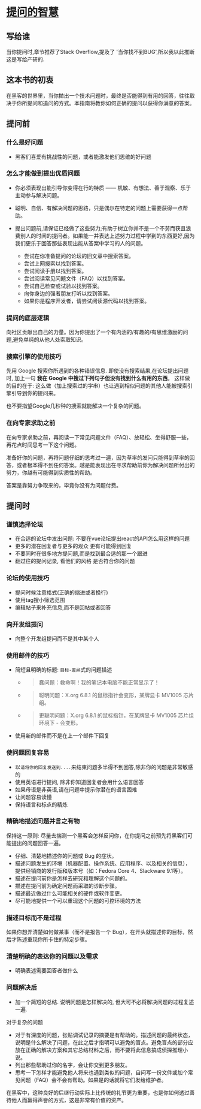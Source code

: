 # [提问的智慧](https://github.com/ryanhanwu/How-To-Ask-Questions-The-Smart-Way/blob/main/README-zh_CN.md)

## 写给谁

当你提问时,章节推荐了Stack Overflow,提及了 '当你找不到BUG',所以我以此推断这是写给产研的.

## 这本书的初衷

在黑客的世界里，当你拋出一个技术问题时，最终是否能得到有用的回答，往往取决于你所提问和追问的方式。本指南将教你如何正确的提问以获得你满意的答案。

## 提问前

### 什么是好问题

* 黑客们喜爱有挑战性的问题，或者能激发他们思维的好问题

### 怎么才能做到提出优质问题

* 你必须表现出能引导你变得在行的特质 —— 机敏、有想法、善于观察、乐于主动参与解决问题。

* 聪明、自信、有解决问题的思路，只是偶尔在特定的问题上需要获得一点帮助。

* 提出问题前,请保证已经做了这些努力;有助于树立你并不是一个不劳而获且浪费别人的时间的提问者。如果能一并表达上述努力过程中学到的东西更好,因为我们更乐于回答那些表现出能从答案中学习的人的问题。
  * 尝试在你准备提问的论坛的旧文章中搜索答案。
  * 尝试上网搜索以找到答案。
  * 尝试阅读手册以找到答案。
  * 尝试阅读常见问题文件（FAQ）以找到答案。
  * 尝试自己检查或试验以找到答案。
  * 向你身边的强者朋友打听以找到答案。
  * 如果你是程序开发者，请尝试阅读源代码以找到答案。

### 提问的底层逻辑

向社区贡献出自己的力量。因为你提出了一个有内涵的/有趣的/有思维激励的问题,避免单纯的从他人处索取知识。

### 搜索引擎的使用技巧

先用 Google 搜索你所遇到的各种错误信息.
即使没有搜索结果,在论坛提出问题时, 加上一句 **我在 Google 中搜过下列句子但没有找到什么有用的东西**。
这样做的目的在于: 这么做（加上搜索过的字串）也让遇到相似问题的其他人能被搜索引擎引导到你的提问来。

也不要指望Google几秒钟的搜索就能解决一个复杂的问题。

### 在向专家求助之前

在向专家求助之前，再阅读一下常见问题文件（FAQ）、放轻松、坐得舒服一些，再花点时间思考一下这个问题。

准备好你的问题，再将问题仔细的思考过一遍，因为草率的发问只能得到草率的回答，或者根本得不到任何答案。越是能表现出在寻求帮助前你为解决问题所付出的努力，你越有可能得到实质性的帮助。

答案是靠努力争取来的，毕竟你没有为问题付费。

## 提问时

### 谨慎选择论坛

* 在合适的论坛中发出问题: 不要在vue论坛提出react的API怎么用这样的问题
* 更多的潜在回复者与更多的观众 更有可能得到回复
* 不要同时在很多地方提问题,而是找到最合适的那一个跟进
* 翻过往的提问记录, 看他们的风格 是否符合你的问题

### 论坛的使用技巧

* 提问时候注意格式(正确的缩进或者换行)
* 使用tag搜小筛选范围
* 编辑帖子来补充信息,而不是回帖或者回答

### 向开发组提问

* 向整个开发组提问而不是其中某个人

### 使用邮件的技巧

* 简短且明确的标题: `目标-差异`式的问题描述
  * > 蠢问题：救命啊！我的笔记本电脑不能正常显示了！
  * > 聪明问题：X.org 6.8.1 的鼠标指针会变形，某牌显卡 MV1005 芯片组。
  * > 更聪明问题：X.org 6.8.1 的鼠标指针，在某牌显卡 MV1005 芯片组环境下 - 会变形。
* 使用新的邮件而不是在上一个邮件下回复

### 使问题回复容易

* 以`请将你的回复发送到....`来结束问题多半得不到回答,除非你的问题是非常敏感的
* 使用英语进行提问, 除非你知道回复者会用什么语言回答
* 如果母语是非英语,请在问题中提示你潜在的语言困难
* 让问题容易读懂
* 保持语言和标点的精炼

### 精确地描述问题并言之有物

保持这一原则: 尽量去揣测一个黑客会怎样反问你，在你提问之前预先将黑客们可能提出的问题回答一遍。

* 仔细、清楚地描述你的问题或 Bug 的症状。
* 描述问题发生的环境（机器配置、操作系统、应用程序、以及相关的信息），提供经销商的发行版和版本号（如：Fedora Core 4、Slackware 9.1等）。
* 描述在提问前你是怎样去研究和理解这个问题的。
* 描述在提问前为确定问题而采取的诊断步骤。
* 描述最近做过什么可能相关的硬件或软件变更。
* 尽可能地提供一个可以重现这个问题的可控环境的方法

### 描述目标而不是过程

如果你想弄清楚如何做某事（而不是报告一个 Bug），在开头就描述你的目标，然后才陈述重现你所卡住的特定步骤。

### 清楚明确的表达你的问题以及需求

* 明确表述需要回答者做什么

### 问题解决后

* 加一个简短的总结. 说明问题是怎样解决的, 但大可不必将解决问题的过程复述一遍.

对于复杂的问题

* 对于有深度的问题，张贴调试记录的摘要是有帮助的。描述问题的最终状态，说明是什么解决了问题，在此之后才指明可以避免的盲点。避免盲点的部分应放在正确的解决方案和其它总结材料之后，而不要将此信息搞成侦探推理小说。
* 列出那些帮助过你的名字，会让你交到更多朋友。
* 思考一下怎样才能避免他人将来也遇到类似的问题，自问写一份文件或加个常见问题（FAQ）会不会有帮助。如果是的话就将它们发给维护者。

在黑客中，这种良好的后继行动实际上比传统的礼节更为重要，也是你如何透过善待他人而赢得声誉的方式，这是非常有价值的资产。

